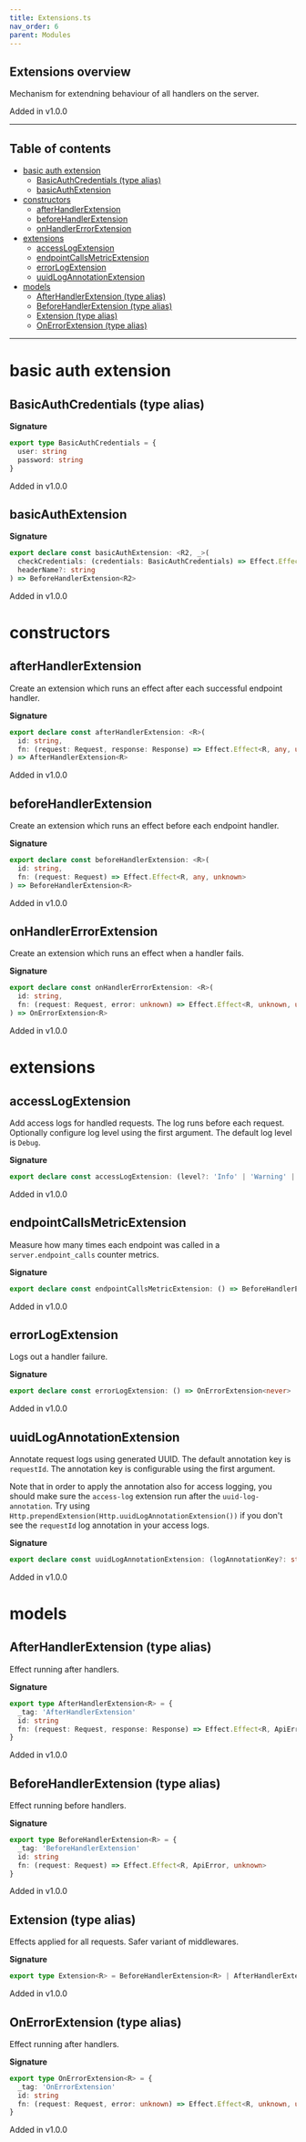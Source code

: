 ```yaml
---
title: Extensions.ts
nav_order: 6
parent: Modules
---
```


## Extensions overview

Mechanism for extendning behaviour of all handlers on the server.

Added in v1.0.0

---

<h2 class="text-delta">Table of contents</h2>

- [basic auth extension](#basic-auth-extension)
  - [BasicAuthCredentials (type alias)](#basicauthcredentials-type-alias)
  - [basicAuthExtension](#basicauthextension)
- [constructors](#constructors)
  - [afterHandlerExtension](#afterhandlerextension)
  - [beforeHandlerExtension](#beforehandlerextension)
  - [onHandlerErrorExtension](#onhandlererrorextension)
- [extensions](#extensions)
  - [accessLogExtension](#accesslogextension)
  - [endpointCallsMetricExtension](#endpointcallsmetricextension)
  - [errorLogExtension](#errorlogextension)
  - [uuidLogAnnotationExtension](#uuidlogannotationextension)
- [models](#models)
  - [AfterHandlerExtension (type alias)](#afterhandlerextension-type-alias)
  - [BeforeHandlerExtension (type alias)](#beforehandlerextension-type-alias)
  - [Extension (type alias)](#extension-type-alias)
  - [OnErrorExtension (type alias)](#onerrorextension-type-alias)

---

# basic auth extension

## BasicAuthCredentials (type alias)

**Signature**

```ts
export type BasicAuthCredentials = {
  user: string
  password: string
}
```

Added in v1.0.0

## basicAuthExtension

**Signature**

```ts
export declare const basicAuthExtension: <R2, _>(
  checkCredentials: (credentials: BasicAuthCredentials) => Effect.Effect<R2, string, _>,
  headerName?: string
) => BeforeHandlerExtension<R2>
```

Added in v1.0.0

# constructors

## afterHandlerExtension

Create an extension which runs an effect after each successful endpoint handler.

**Signature**

```ts
export declare const afterHandlerExtension: <R>(
  id: string,
  fn: (request: Request, response: Response) => Effect.Effect<R, any, unknown>
) => AfterHandlerExtension<R>
```

Added in v1.0.0

## beforeHandlerExtension

Create an extension which runs an effect before each endpoint handler.

**Signature**

```ts
export declare const beforeHandlerExtension: <R>(
  id: string,
  fn: (request: Request) => Effect.Effect<R, any, unknown>
) => BeforeHandlerExtension<R>
```

Added in v1.0.0

## onHandlerErrorExtension

Create an extension which runs an effect when a handler fails.

**Signature**

```ts
export declare const onHandlerErrorExtension: <R>(
  id: string,
  fn: (request: Request, error: unknown) => Effect.Effect<R, unknown, unknown>
) => OnErrorExtension<R>
```

Added in v1.0.0

# extensions

## accessLogExtension

Add access logs for handled requests. The log runs before each request.
Optionally configure log level using the first argument. The default log level
is `Debug`.

**Signature**

```ts
export declare const accessLogExtension: (level?: 'Info' | 'Warning' | 'Debug') => BeforeHandlerExtension<never>
```

Added in v1.0.0

## endpointCallsMetricExtension

Measure how many times each endpoint was called in a
`server.endpoint_calls` counter metrics.

**Signature**

```ts
export declare const endpointCallsMetricExtension: () => BeforeHandlerExtension<never>
```

Added in v1.0.0

## errorLogExtension

Logs out a handler failure.

**Signature**

```ts
export declare const errorLogExtension: () => OnErrorExtension<never>
```

Added in v1.0.0

## uuidLogAnnotationExtension

Annotate request logs using generated UUID. The default annotation key is `requestId`.
The annotation key is configurable using the first argument.

Note that in order to apply the annotation also for access logging, you should
make sure the `access-log` extension run after the `uuid-log-annotation`. Try
using `Http.prependExtension(Http.uuidLogAnnotationExtension())` if you don't
see the `requestId` log annotation in your access logs.

**Signature**

```ts
export declare const uuidLogAnnotationExtension: (logAnnotationKey?: string) => BeforeHandlerExtension<never>
```

Added in v1.0.0

# models

## AfterHandlerExtension (type alias)

Effect running after handlers.

**Signature**

```ts
export type AfterHandlerExtension<R> = {
  _tag: 'AfterHandlerExtension'
  id: string
  fn: (request: Request, response: Response) => Effect.Effect<R, ApiError, unknown>
}
```

Added in v1.0.0

## BeforeHandlerExtension (type alias)

Effect running before handlers.

**Signature**

```ts
export type BeforeHandlerExtension<R> = {
  _tag: 'BeforeHandlerExtension'
  id: string
  fn: (request: Request) => Effect.Effect<R, ApiError, unknown>
}
```

Added in v1.0.0

## Extension (type alias)

Effects applied for all requests. Safer variant of middlewares.

**Signature**

```ts
export type Extension<R> = BeforeHandlerExtension<R> | AfterHandlerExtension<R> | OnErrorExtension<R>
```

Added in v1.0.0

## OnErrorExtension (type alias)

Effect running after handlers.

**Signature**

```ts
export type OnErrorExtension<R> = {
  _tag: 'OnErrorExtension'
  id: string
  fn: (request: Request, error: unknown) => Effect.Effect<R, unknown, unknown>
}
```

Added in v1.0.0

